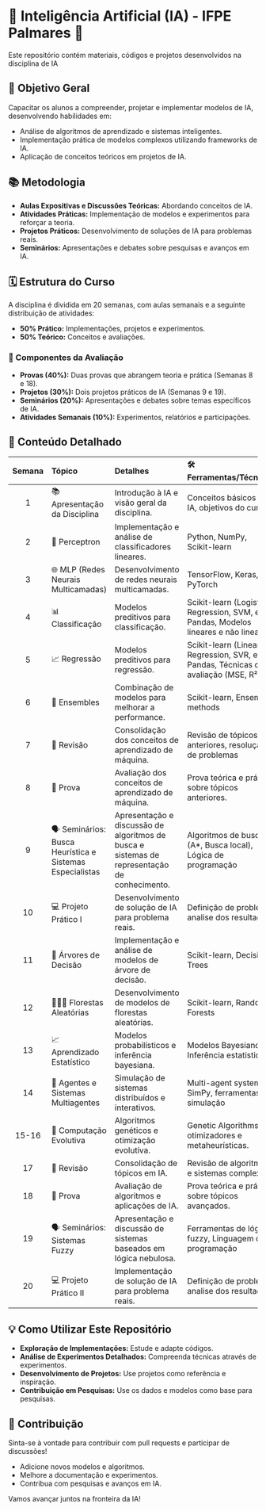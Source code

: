 # 🤖 Inteligência Artificial (IA) - IFPE Palmares 🧠

Este repositório contém materiais, códigos e projetos desenvolvidos na disciplina de IA

## 🎯 Objetivo Geral

Capacitar os alunos a compreender, projetar e implementar modelos de IA, desenvolvendo habilidades em:

* Análise de algoritmos de aprendizado e sistemas inteligentes.
* Implementação prática de modelos complexos utilizando frameworks de IA.
* Aplicação de conceitos teóricos em projetos de IA.

## 📚 Metodologia

* **Aulas Expositivas e Discussões Teóricas:** Abordando conceitos de IA.
* **Atividades Práticas:** Implementação de modelos e experimentos para reforçar a teoria.
* **Projetos Práticos:** Desenvolvimento de soluções de IA para problemas reais.
* **Seminários:** Apresentações e debates sobre pesquisas e avanços em IA.

## 🗓️ Estrutura do Curso

A disciplina é dividida em 20 semanas, com aulas semanais e a seguinte distribuição de atividades:

* **50% Prático:** Implementações, projetos e experimentos.
* **50% Teórico:** Conceitos e avaliações.

### 📝 Componentes da Avaliação

* **Provas (40%):** Duas provas que abrangem teoria e prática (Semanas 8 e 18).
* **Projetos (30%):** Dois projetos práticos de IA (Semanas 9 e 19).
* **Seminários (20%):** Apresentações e debates sobre temas específicos de IA.
* **Atividades Semanais (10%):** Experimentos, relatórios e participações.

## 🚀 Conteúdo Detalhado

| Semana | Tópico | Detalhes | 🛠️ Ferramentas/Técnicas | Material de Apoio |
| :-----: | :------------------------------------------ | :-------------------------------------------------------------------------------------------------------------------------------- | :------------------------------------------------------ | :---: |
| 1       | 📚 Apresentação da Disciplina              | Introdução à IA e visão geral da disciplina.                                     | Conceitos básicos de IA, objetivos do curso.              | [Apostila](Apostila_Semana_01_(IA).pdf), [Notebook](Aula_Semana_01_(IA).ipynb) |
| 2       | 🧠 Perceptron                             | Implementação e análise de classificadores lineares.                               | Python, NumPy, Scikit-learn                             | [Apostila](Apostila_Semana_02_(IA).pdf), [Notebook](Aula_Semana_02_(IA).ipynb) | 
| 3       | 🌐 MLP (Redes Neurais Multicamadas)         | Desenvolvimento de redes neurais multicamadas.                                    | TensorFlow, Keras, PyTorch                              | Apostila, [Notebook](Aula_Semana_03_(IA).ipynb) |
| 4       | 📊 Classificação                | Modelos preditivos para classificação.                               | Scikit-learn (Logistic Regression, SVM, etc.), Pandas, Modelos lineares e não lineares	 | Apostila, [Notebook](Aula_Semana_04_(IA).ipynb) |
| 5       | 📈 Regressão                | Modelos preditivos para regressão.                               | Scikit-learn (Linear Regression, SVR, etc.), Pandas, Técnicas de avaliação (MSE, R²)  | Apostila, Notebook |
| 6       | 🤝 Ensembles                                | Combinação de modelos para melhorar a performance.                                  | Scikit-learn, Ensemble methods                          | Apostila, Notebook |
| 7       | 📝 Revisão                                  | Consolidação dos conceitos de aprendizado de máquina.                           | Revisão de tópicos anteriores, resolução de problemas     | Apostila, Notebook |
| 8       | 📝 Prova                                    | Avaliação dos conceitos de aprendizado de máquina.                                | Prova teórica e prática sobre tópicos anteriores.      | Apostila, Notebook |
| 9       | 🗣️ Seminários: Busca Heurística e Sistemas Especialistas | Apresentação e discussão de algoritmos de busca e sistemas de representação de conhecimento. | Algoritmos de busca (A*, Busca local), Lógica de programação| Apostila, Notebook |
| 10      | 💻 Projeto Prático I                        | Desenvolvimento de solução de IA para problema reais.                          | Definição de problema, analise dos resultados | Apostila, Notebook |
| 11      | 🌳 Árvores de Decisão                        | Implementação e análise de modelos de árvore de decisão.                          | Scikit-learn, Decision Trees                            | Apostila, Notebook |
| 12      | 🌲🌲🌲 Florestas Aleatórias                     | Desenvolvimento de modelos de florestas aleatórias.                               | Scikit-learn, Random Forests                           | Apostila, Notebook |
| 13      | 📈 Aprendizado Estatístico                   | Modelos probabilísticos e inferência bayesiana.                                     | Modelos Bayesianos, Inferência estatistica              | Apostila, Notebook |
| 14      | 👥 Agentes e Sistemas Multiagentes           | Simulação de sistemas distribuídos e interativos.                                  | Multi-agent systems, SimPy, ferramentas de simulação     | Apostila, Notebook |
| 15-16   | 🧬 Computação Evolutiva                      | Algoritmos genéticos e otimização evolutiva.                                        | Genetic Algorithms, otimizadores e metaheurísticas.     | Apostila, Notebook |
| 17      | 📝 Revisão                                  | Consolidação de tópicos em IA.                                         | Revisão de algoritmos e sistemas complexos. | Apostila, Notebook |
| 18      | 📝 Prova                                    | Avaliação de algoritmos e aplicações de IA.                        | Prova teórica e prática sobre tópicos avançados.    | Apostila, Notebook |
| 19      | 🗣️ Seminários: Sistemas Fuzzy              | Apresentação e discussão de sistemas baseados em lógica nebulosa.              | Ferramentas de lógica fuzzy, Linguagem de programação    | Apostila, Notebook |
| 20      | 💻 Projeto Prático II                       | Implementação de solução de IA para problema reais.                            | Definição de problema, analise dos resultados| Apostila, Notebook |


## 💡 Como Utilizar Este Repositório

* **Exploração de Implementações:** Estude e adapte códigos.
* **Análise de Experimentos Detalhados:** Compreenda técnicas através de experimentos.
* **Desenvolvimento de Projetos:** Use projetos como referência e inspiração.
* **Contribuição em Pesquisas:** Use os dados e modelos como base para pesquisas.

## 🤝 Contribuição

Sinta-se à vontade para contribuir com pull requests e participar de discussões!

* Adicione novos modelos e algoritmos.
* Melhore a documentação e experimentos.
* Contribua com pesquisas e avanços em IA.

Vamos avançar juntos na fronteira da IA!
